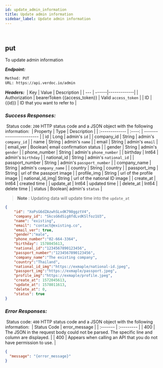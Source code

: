 ```yaml
---
id: update_admin_information
title: Update admin information
sidebar_label: Update admin information
---
```

</br>

<span class="badges put">put</span>
---

To update admin information

***Endpoint:***

```bash
Method: PUT
URL: https://api.verdoc.io/admin
```



***Headers:***
​
| Key | Value | Description |
| --- | ------|-------------|
| Authorization | bearerToken {{access_token}} | Valid `access_token` |
| ID  | {{id}} | ID that you want to refer to |


### ***Success Responses:***
​
Status code: `200` HTTP status code and a JSON object with the following information:
​
| Property       |  Type  | Description              |
| :------------- | :----: | ------------------------ |
| id             | Long   | admin's `id`              |
| company_id     | String | admin's `company_id`      |
| name           | String | admin's `name`            |
| email          | String | admin's `email`           |
| email_ver      | Boolean| email confirmation status |
| gender         | String | admin's `gender`          |
| phone_number   | String | admin's `phone_number`    |
| birthday       | Int64  | admin's `birthday`        |
| national_id    | String | admin's `national_id`     |
| passport_number   | String | admin's `passport_number` |
| company_name   | String | admin's `company_name`    |
|  country       | String | country                   |
| passport_img   | String | url of the passport image |
| profile_img    | String | url of the profile image  |
| national_id_img| String | url of the national ID image |
| create_at      | Int64  | created time              |
| update_at      | Int64  | updated time              |
| delete_at      | Int64  | delete time               |
| status         | Boolean| admin's `status`          |

>**Note** : Updating data will update time into the `update_at`


```json
{
    "id": "XoPsG6dZAzwhSLvdK798ggztV4",
    "company_id": "SkcsG6dSig8fdLvdKSlfoz1U3",
    "name": "existing",
    "email": "contact@existing.co",
    "email_ver": true,
    "gender":"male",
    "phone_number":"02-664-3364",
    "birthday": 1578045613,
    "national_id":"1234567890123456",
    "passport_number":"1234567890123456",
    "company_name":"The existing company",
    "country":"Thailand",
    "national_id_img":"https://exmaple/national-id.jpeg",
    "passport_img":"https://exmaple/passport.jpeg",
    "profile_img":"https://exmaple/profile.jpeg",
    "create_at": 1572045613,
    "update_at": 1578011613,
    "delete_at": 0,
    "status": true
}
```

### ***Error Responses:***
​
Status code: `400` HTTP status code and a JSON object with the following information:
​
| Status Code |     error_message   |
| :------- | :--------- | 
| 400    |  The JSON in the request body could not be parsed. The specific line and column are displayed. |
| 400    |  Appears when calling an API that you do not have permission to use. |
​
​
```json
{
  "message": "{error_message}"
}
```

<!-- <br/>
## Example request

---

```bash
curl https://verdoc.io/
``` -->
